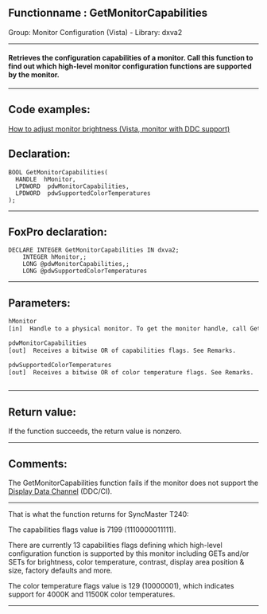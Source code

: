 <link rel="stylesheet" type="text/css" href="../../css/win32api.css">  
<link rel="stylesheet" href="https://cdnjs.cloudflare.com/ajax/libs/font-awesome/4.7.0/css/font-awesome.min.css">

## Functionname : GetMonitorCapabilities
Group: Monitor Configuration (Vista) - Library: dxva2    
***  


#### Retrieves the configuration capabilities of a monitor. Call this function to find out which high-level monitor configuration functions are supported by the monitor.
***  


## Code examples:
[How to adjust monitor brightness (Vista, monitor with DDC support)](../../samples/sample_543.md)  

## Declaration:
```foxpro  
BOOL GetMonitorCapabilities(
  HANDLE  hMonitor,
  LPDWORD  pdwMonitorCapabilities,
  LPDWORD  pdwSupportedColorTemperatures
);  
```  
***  


## FoxPro declaration:
```foxpro  
DECLARE INTEGER GetMonitorCapabilities IN dxva2;
	INTEGER hMonitor,;
	LONG @pdwMonitorCapabilities,;
	LONG @pdwSupportedColorTemperatures  
```  
***  


## Parameters:
```txt  
hMonitor
[in]  Handle to a physical monitor. To get the monitor handle, call GetPhysicalMonitorsFromHMONITOR or GetPhysicalMonitorsFromIDirect3DDevice9.

pdwMonitorCapabilities
[out]  Receives a bitwise OR of capabilities flags. See Remarks.

pdwSupportedColorTemperatures
[out]  Receives a bitwise OR of color temperature flags. See Remarks.
  
```  
***  


## Return value:
If the function succeeds, the return value is nonzero.  
***  


## Comments:
The GetMonitorCapabilities function fails if the monitor does not support the <a href="http://en.wikipedia.org/wiki/Display_Data_Channel">Display Data Channel</a> (DDC/CI).  
  
* * *  
That is what the function returns for SyncMaster T240:  
  
The capabilities flags value is 7199 (1110000011111).   
  
There are currently 13 capabilities flags defining which high-level configuration function is supported by this monitor including GETs and/or SETs for brightness, color temperature, contrast, display area position & size, factory defaults and more.  
  
The color temperature flags value is 129 (10000001), which indicates support for 4000K and 11500K color temperatures.  
  
***  

